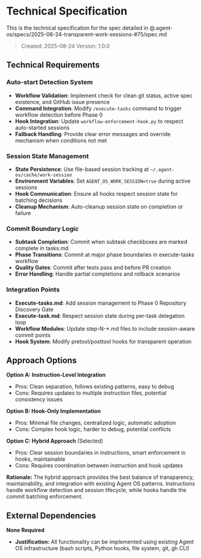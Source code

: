 # Technical Specification

This is the technical specification for the spec detailed in @.agent-os/specs/2025-08-24-transparent-work-sessions-#75/spec.md

> Created: 2025-08-24
> Version: 1.0.0

## Technical Requirements

### Auto-start Detection System
- **Workflow Validation**: Implement check for clean git status, active spec existence, and GitHub issue presence
- **Command Integration**: Modify `/execute-tasks` command to trigger workflow detection before Phase 0
- **Hook Integration**: Update `workflow-enforcement-hook.py` to respect auto-started sessions
- **Fallback Handling**: Provide clear error messages and override mechanism when conditions not met

### Session State Management  
- **State Persistence**: Use file-based session tracking at `~/.agent-os/cache/work-session`
- **Environment Variables**: Set `AGENT_OS_WORK_SESSION=true` during active sessions
- **Hook Communication**: Ensure all hooks respect session state for batching decisions
- **Cleanup Mechanism**: Auto-cleanup session state on completion or failure

### Commit Boundary Logic
- **Subtask Completion**: Commit when subtask checkboxes are marked complete in tasks.md
- **Phase Transitions**: Commit at major phase boundaries in execute-tasks workflow
- **Quality Gates**: Commit after tests pass and before PR creation
- **Error Handling**: Handle partial completions and rollback scenarios

### Integration Points
- **Execute-tasks.md**: Add session management to Phase 0 Repository Discovery Gate  
- **Execute-task.md**: Respect session state during per-task delegation loop
- **Workflow Modules**: Update step-N-*.md files to include session-aware commit points
- **Hook System**: Modify pretool/posttool hooks for transparent operation

## Approach Options

**Option A: Instruction-Level Integration**
- Pros: Clean separation, follows existing patterns, easy to debug
- Cons: Requires updates to multiple instruction files, potential consistency issues

**Option B: Hook-Only Implementation** 
- Pros: Minimal file changes, centralized logic, automatic adoption
- Cons: Complex hook logic, harder to debug, potential conflicts

**Option C: Hybrid Approach** (Selected)
- Pros: Clear session boundaries in instructions, smart enforcement in hooks, maintainable
- Cons: Requires coordination between instruction and hook updates

**Rationale:** The hybrid approach provides the best balance of transparency, maintainability, and integration with existing Agent OS patterns. Instructions handle workflow detection and session lifecycle, while hooks handle the commit batching enforcement.

## External Dependencies

**None Required**
- **Justification:** All functionality can be implemented using existing Agent OS infrastructure (bash scripts, Python hooks, file system, git, gh CLI)